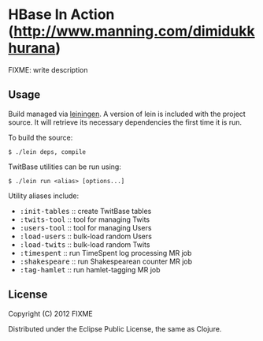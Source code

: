 # HBase In Action (http://www.manning.com/dimidukkhurana)

FIXME: write description

## Usage

Build managed via [leiningen][1]. A version of lein is included with
the project source. It will retrieve its necessary dependencies the
first time it is run.

To build the source:

    $ ./lein deps, compile

[1]: https://github.com/technomancy/leiningen/tree/1.7.0

TwitBase utilities can be run using:

    $ ./lein run <alias> [options...]

Utility aliases include:

 - <tt>:init-tables</tt> :: create TwitBase tables
 - <tt>:twits-tool</tt>  :: tool for managing Twits
 - <tt>:users-tool</tt>  :: tool for managing Users
 - <tt>:load-users</tt>  :: bulk-load random Users
 - <tt>:load-twits</tt>  :: bulk-load random Twits
 - <tt>:timespent</tt>   :: run TimeSpent log processing MR job
 - <tt>:shakespeare</tt> :: run Shakespearean counter MR job
 - <tt>:tag-hamlet</tt>  :: run hamlet-tagging MR job

## License

Copyright (C) 2012 FIXME

Distributed under the Eclipse Public License, the same as Clojure.
